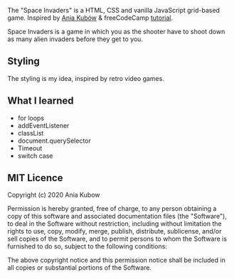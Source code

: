 The "Space Invaders" is a HTML, CSS and vanilla JavaScript grid-based game. 
Inspired by [Ania Kubów](https://github.com/kubowania/space-invaders) & freeCodeCamp [tutorial](https://www.youtube.com/watch?v=ec8vSKJuZTk&t=1s).

Space Invaders is a game in which you as the shooter have to shoot down as many alien invaders before they get to you. 

## Styling
The styling is my idea, inspired by retro video games.

## What I learned
* for loops
* addEventListener
* classList
* document.querySelector
* Timeout
* switch case

## MIT Licence
Copyright (c) 2020 Ania Kubow

Permission is hereby granted, free of charge, to any person obtaining a copy of this software and associated documentation files (the "Software"), to deal in the Software without restriction, including without limitation the rights to use, copy, modify, merge, publish, distribute, sublicense, and/or sell copies of the Software, and to permit persons to whom the Software is furnished to do so, subject to the following conditions:

The above copyright notice and this permission notice shall be included in all copies or substantial portions of the Software.
